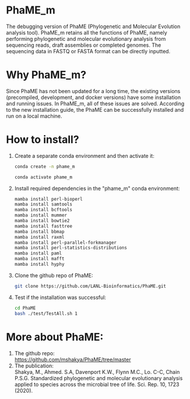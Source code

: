 # PhaME_m
The debugging version of PhaME (Phylogenetic and Molecular Evolution analysis tool). PhaME_m retains all the functions of PhaME, namely performing phylogenetic and molecular evolutionary analysis from sequencing reads, draft assemblies or completed genomes. The sequencing data in FASTQ or FASTA format can be directly inputted. 

# Why PhaME_m?
Since PhaME has not been updated for a long time, the existing versions (precompiled, development, and docker versions) have some installation and running issues. In PhaME_m, all of these issues are solved. According to the new installation guide, the PhaME can be successfully installed and run on a local machine. 

# How to install?
1. Create a separate conda environment and then activate it:
   ```bash
   conda create -n phame_m
   ```
   ```bash
   conda activate phame_m
   ```
2. Install required dependencies in the "phame_m" conda environment:
   ```bash
   mamba install perl-bioperl
   mamba install samtools
   mamba install bcftools
   mamba install mummer
   mamba install bowtie2
   mamba install fasttree
   mamba install bbmap
   mamba install raxml
   mamba install perl-parallel-forkmanager
   mamba install perl-statistics-distributions
   mamba install paml
   mamba install mafft
   mamba install hyphy
   ```
3. Clone the github repo of PhaME:
   ```bash
   git clone https://github.com/LANL-Bioinformatics/PhaME.git
   ```
5. Test if the installation was successful:
   ```bash
   cd PhaME
   bash ./test/TestAll.sh 1
   ```
# More about PhaME:
1. The github repo:    
   https://github.com/mshakya/PhaME/tree/master
3. The publication:   
   Shakya, M., Ahmed. S.A, Davenport K.W., Flynn M.C., Lo. C-C, Chain P.S.G. Standardized phylogenetic and molecular evolutionary analysis applied to species across the 
   microbial tree of life. Sci. Rep. 10, 1723 (2020).
